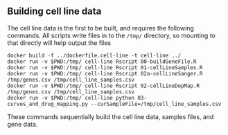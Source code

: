 ## Building cell line data
The cell line data is the first to be built, and requires the
following commands. All scripts write files in to the `/tmp/`
directory, so mounting to that directly will help output the files

```
docker build -f ../dockerfile.cell-line -t cell-line ../
docker run -v $PWD:/tmp/ cell-line Rscript 00-buildGeneFile.R
docker run -v $PWD:/tmp/ cell-line Rscript 01-cellLineSamples.R
docker run -v $PWD:/tmp/ cell-line Rscript 02a-cellLineSanger.R /tmp/genes.csv /tmp/cell_line_samples.csv
docker run -v $PWD:/tmp/ cell-line Rscript 02-cellLineDepMap.R /tmp/genes.csv /tmp/cell_line_samples.csv
docker run -v $PWD:/tmp/ cell-line python 03-curves_and_drug_mapping.py --curSampleFile=/tmp/cell_line_samples.csv
```

These commands sequentially build the cell line data, samples files, and gene data. 

